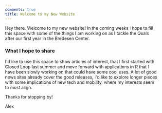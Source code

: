 ```yaml
---
comments: true
title: Welcome to my New Website
---
```


Hey there. Welcome to my new website! In the coming weeks I hope to fill this space with some of the things I am working on as I tackle the Quals after our first year in the Bredesen Center.

### What I hope to share

I'd like to use this space to show articles of interest, that I first started with Closed Loop last summer and move forward with applications in R that I have been slowly working on that could have some cool uses. A lot of good news sites already cover the good releases, I'd like to explore longer pieces with some implications of new tech and mobility, where my interests seem to most align.

Thanks for stopping by!

Alex
